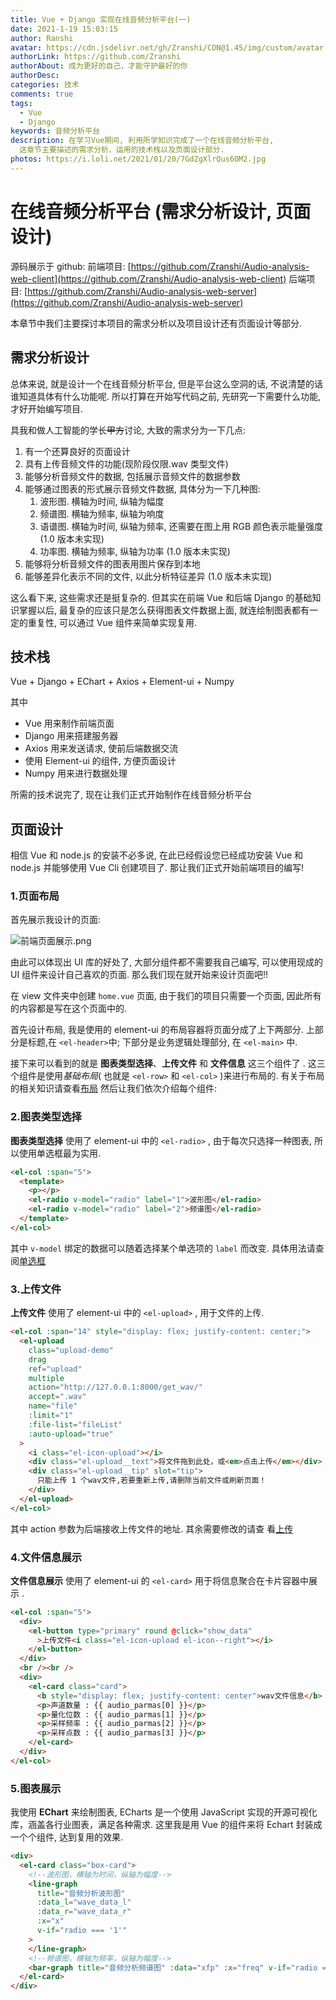 ```yaml
---
title: Vue + Django 实现在线音频分析平台(一)
date: 2021-1-19 15:03:15
author: Ranshi
avatar: https://cdn.jsdelivr.net/gh/Zranshi/CDN@1.45/img/custom/avatar.jpg
authorLink: https://github.com/Zranshi
authorAbout: 成为更好的自己，才能守护最好的你
authorDesc:
categories: 技术
comments: true
tags:
  - Vue
  - Django
keywords: 音频分析平台
description: 在学习Vue期间, 利用所学知识完成了一个在线音频分析平台,
  这章节主要描述的需求分析、运用的技术栈以及页面设计部分.
photos: https://i.loli.net/2021/01/20/7GdZgXlrQus6OM2.jpg
---
```


# 在线音频分析平台 (需求分析设计, 页面设计)

源码展示于 github: 前端项目:
[https://github.com/Zranshi/Audio-analysis-web-client](https://github.com/Zranshi/Audio-analysis-web-client)
后端项目:
[https://github.com/Zranshi/Audio-analysis-web-server](https://github.com/Zranshi/Audio-analysis-web-server)

本章节中我们主要探讨本项目的需求分析以及项目设计还有页面设计等部分.

## 需求分析设计

总体来说, 就是设计一个在线音频分析平台, 但是平台这么空洞的话, 不说清楚的话谁知道具体有什么功能呢. 所以打算在开始写代码之前, 先研究一下需要什么功能, 才好开始编写项目.

具我和做人工智能的学长~~甲方~~讨论, 大致的需求分为一下几点:

1. 有一个还算良好的页面设计
2. 具有上传音频文件的功能(现阶段仅限.wav 类型文件)
3. 能够分析音频文件的数据, 包括展示音频文件的数据参数
4. 能够通过图表的形式展示音频文件数据, 具体分为一下几种图:
   1. 波形图. 横轴为时间, 纵轴为幅度
   2. 频谱图. 横轴为频率, 纵轴为响度
   3. 语谱图. 横轴为时间, 纵轴为频率, 还需要在图上用 RGB 颜色表示能量强度 (1.0 版本未实现)
   4. 功率图. 横轴为频率, 纵轴为功率 (1.0 版本未实现)
5. 能够将分析音频文件的图表用图片保存到本地
6. 能够差异化表示不同的文件, 以此分析特征差异 (1.0 版本未实现)

这么看下来, 这些需求还是挺复杂的. 但其实在前端 Vue 和后端 Django 的基础知识掌握以后, 最复杂的应该只是怎么获得图表文件数据上面, 就连绘制图表都有一定的重复性, 可以通过 Vue 组件来简单实现复用.

## 技术栈

Vue + Django + EChart + Axios + Element-ui + Numpy

其中

- Vue 用来制作前端页面
- Django 用来搭建服务器
- Axios 用来发送请求, 使前后端数据交流
- 使用 Element-ui 的组件, 方便页面设计
- Numpy 用来进行数据处理

所需的技术说完了, 现在让我们正式开始制作在线音频分析平台

## 页面设计

相信 Vue 和 node.js 的安装不必多说, 在此已经假设您已经成功安装 Vue 和 node.js 并能够使用 Vue Cli 创建项目了. 那让我们正式开始前端项目的编写!

### 1.页面布局

首先展示我设计的页面:

![前端页面展示.png](https://i.loli.net/2021/01/19/JuYqart8QhFmDWc.png)

由此可以体现出 UI 库的好处了, 大部分组件都不需要我自己编写, 可以使用现成的 UI 组件来设计自己喜欢的页面. 那么我们现在就开始来设计页面吧!!

在 view 文件夹中创建 `home.vue` 页面, 由于我们的项目只需要一个页面, 因此所有的内容都是写在这个页面中的.

首先设计布局, 我是使用的 element-ui 的布局容器将页面分成了上下两部分. 上部分是标题,在 `<el-header>`中; 下部分是业务逻辑处理部分, 在 `<el-main>` 中.

接下来可以看到的就是 **图表类型选择**、**上传文件** 和 **文件信息** 这三个组件了 . 这三个组件是使用*基础布局*( 也就是 `<el-row>` 和 `<el-col>` )来进行布局的. 有关于布局的相关知识请查看[布局](https://element.eleme.cn/#/zh-CN/component/layout) 然后让我们依次介绍每个组件:

### 2.图表类型选择

**图表类型选择** 使用了 element-ui 中的 `<el-radio>` , 由于每次只选择一种图表, 所以使用单选框最为实用.

```html
<el-col :span="5">
  <template>
    <p></p>
    <el-radio v-model="radio" label="1">波形图</el-radio>
    <el-radio v-model="radio" label="2">频谱图</el-radio>
  </template>
</el-col>
```

其中 `v-model` 绑定的数据可以随着选择某个单选项的 `label` 而改变. 具体用法请查阅[单选框](https://element.eleme.cn/#/zh-CN/component/radio)

### 3.上传文件

**上传文件** 使用了 element-ui 中的 `<el-upload>` , 用于文件的上传.

```html
<el-col :span="14" style="display: flex; justify-content: center;">
  <el-upload
    class="upload-demo"
    drag
    ref="upload"
    multiple
    action="http://127.0.0.1:8000/get_wav/"
    accept=".wav"
    name="file"
    :limit="1"
    :file-list="fileList"
    :auto-upload="true"
  >
    <i class="el-icon-upload"></i>
    <div class="el-upload__text">将文件拖到此处，或<em>点击上传</em></div>
    <div class="el-upload__tip" slot="tip">
      只能上传 1 个wav文件,若要重新上传,请删除当前文件或刷新页面！
    </div>
  </el-upload>
</el-col>
```

其中 action 参数为后端接收上传文件的地址. 其余需要修改的请查
看[上传](https://element.eleme.cn/#/zh-CN/component/upload)

### 4.文件信息展示

**文件信息展示** 使用了 element-ui 的 `<el-card>` 用于将信息聚合在卡片容器中展示 .

```html
<el-col :span="5">
  <div>
    <el-button type="primary" round @click="show_data"
      >上传文件<i class="el-icon-upload el-icon--right"></i>
    </el-button>
  </div>
  <br /><br />
  <div>
    <el-card class="card">
      <b style="display: flex; justify-content: center">wav文件信息</b>
      <p>声道数量 : {{ audio_parmas[0] }}</p>
      <p>量化位数 : {{ audio_parmas[1] }}</p>
      <p>采样频率 : {{ audio_parmas[2] }}</p>
      <p>采样点数 : {{ audio_parmas[3] }}</p>
    </el-card>
  </div>
</el-col>
```

### 5.图表展示

我使用 **EChart** 来绘制图表, ECharts 是一个使用 JavaScript 实现的开源可视化库，涵盖各行业图表，满足各种需求. 这里我是用 Vue 的组件来将 Echart 封装成一个个组件, 达到复用的效果.

```html
<div>
  <el-card class="box-card">
    <!--波形图，横轴为时间，纵轴为幅度-->
    <line-graph
      title="音频分析波形图"
      :data_l="wave_data_l"
      :data_r="wave_data_r"
      :x="x"
      v-if="radio === '1'"
    >
    </line-graph>
    <!--频谱图，横轴为频率，纵轴为幅度-->
    <bar-graph title="音频分析频谱图" :data="xfp" :x="freq" v-if="radio === '2'"></bar-graph>
  </el-card>
</div>
```
